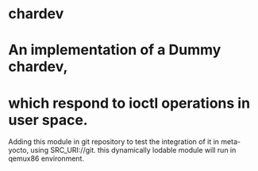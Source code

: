 # chardev

# An implementation of a Dummy chardev,
# which respond to ioctl operations in user space.

Adding this module in git repository to test the integration 
of it in meta-yocto, using SRC_URI://git.
this dynamically lodable module will run in qemux86 environment.


